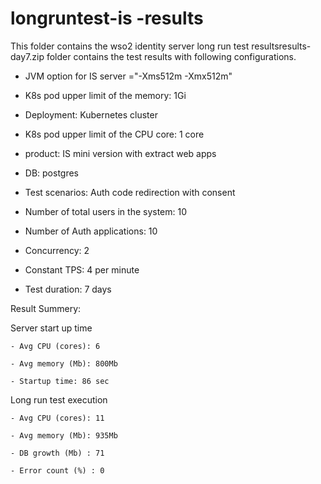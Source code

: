 # longruntest-is -results

This folder contains the wso2 identity server long run test resultsresults-day7.zip folder contains the test results with following configurations.

- JVM option for IS server  ="-Xms512m -Xmx512m"

- K8s pod upper limit of the memory: 1Gi

- Deployment:  Kubernetes cluster

- K8s pod upper limit of the CPU core:  1 core

- product: IS mini  version with extract web apps

- DB: postgres

- Test scenarios: Auth code redirection with consent

- Number of total users in the system: 10

- Number of Auth applications: 10

- Concurrency: 2

- Constant TPS: 4 per minute

- Test duration: 7 days

Result Summery:

  Server start up time	
  
    - Avg CPU (cores): 6
    
    - Avg memory (Mb): 800Mb
    
    - Startup time: 86 sec

   Long run test execution
   
    - Avg CPU (cores): 11
    
    - Avg memory (Mb): 935Mb
    
    - DB growth (Mb) : 71
    
    - Error count (%) : 0


